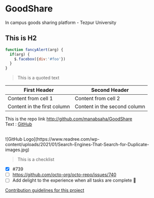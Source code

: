 # GoodShare
In campus goods sharing platform - Tezpur University

## This is H2

```javascript
function fancyAlert(arg) {
  if(arg) {
    $.facebox({div:'#foo'})
  }
}
```

> This is a quoted text

First Header | Second Header
------------ | -------------
Content from cell 1 | Content from cell 2
Content in the first column | Content in the second column

This is the repo link
http://github.com/manabsaha/GoodShare 
<br/>
Text : [GitHub](http://github.com)

<br/>
![GitHub Logo](https://www.readree.com/wp-content/uploads/2021/01/Search-Engines-That-Search-for-Duplicate-images.jpg)

> This is a checklist
- [x] #739
- [ ] https://github.com/octo-org/octo-repo/issues/740
- [ ] Add delight to the experience when all tasks are complete :tada:

[Contribution guidelines for this project](docs/CONTRIBUTING.md)
